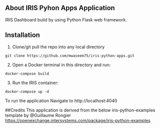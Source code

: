 ## About IRIS Pyhon Apps Application
IRIS Dashboard build by using Python Flask web framework.

## Installation
1. Clone/git pull the repo into any local directory

```
git clone https://github.com/mwaseem75/iris-python-apps.git
```

2. Open a Docker terminal in this directory and run:

```
docker-compose build
```

3. Run the IRIS container:

```
docker-compose up -d 
```

To run the application Navigate to http://localhost:4040 

##Credits
This application is derived from the below iris-python-examples template by @Guillaume Rongier 
https://openexchange.intersystems.com/package/iris-python-examples

